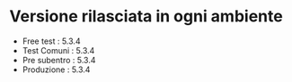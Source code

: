 # Versione rilasciata in ogni ambiente

- Free test : 5.3.4
- Test Comuni : 5.3.4
- Pre subentro : 5.3.4
- Produzione : 5.3.4
